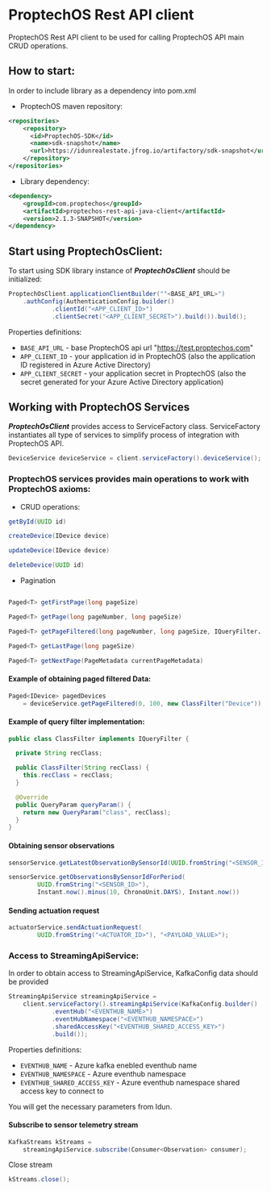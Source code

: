 # ProptechOS Rest API client

ProptechOS Rest API client to be used for calling ProptechOS API main CRUD operations.

## How to start:
In order to include library as a dependency into pom.xml
* ProptechOS maven repository:
````xml
<repositories>
    <repository>
      <id>ProptechOS-SDK</id>
      <name>sdk-snapshot</name>
      <url>https://idunrealestate.jfrog.io/artifactory/sdk-snapshot</url>
    </repository>
</repositories>
````
* Library dependency:
````xml
<dependency>
    <groupId>com.proptechos</groupId>
    <artifactId>proptechos-rest-api-java-client</artifactId>
    <version>2.1.3-SNAPSHOT</version>
</dependency>
````
## Start using ProptechOsClient:
To start using SDK library instance of _**ProptechOsClient**_ should be initialized:

``` java
ProptechOsClient.applicationClientBuilder(""<BASE_API_URL>")
    .authConfig(AuthenticationConfig.builder()
            .clientId("<APP_CLIENT_ID>")
            .clientSecret("<APP_CLIENT_SECRET>").build()).build();
```

Properties definitions:

* `BASE_API_URL` - base ProptechOS api url "https://test.proptechos.com"
* `APP_CLIENT_ID` - your application id in ProptechOS (also the application ID registered in Azure Active Directory)
* `APP_CLIENT_SECRET` - your application secret in ProptechOS (also the secret generated for your Azure Active Directory application)


## Working with ProptechOS Services

_**ProptechOsClient**_ provides access to ServiceFactory class. 
ServiceFactory instantiates all type of services to simplify process of integration with ProptechOS API.

``` java
DeviceService deviceService = client.serviceFactory().deviceService();
``` 

### ProptechOS services provides main operations to work with ProptechOS axioms:

* CRUD operations:

``` java
getById(UUID id)

createDevice(IDevice device)

updateDevice(IDevice device)

deleteDevice(UUID id)

```

* Pagination

``` java

Paged<T> getFirstPage(long pageSize)

Paged<T> getPage(long pageNumber, long pageSize)

Paged<T> getPageFiltered(long pageNumber, long pageSize, IQueryFilter...filters)

Paged<T> getLastPage(long pageSize)

Paged<T> getNextPage(PageMetadata currentPageMetadata)

```

#### Example of obtaining paged filtered Data:
``` java
Paged<IDevice> pagedDevices 
    = deviceService.getPageFiltered(0, 100, new ClassFilter("Device"));
```

#### Example of query filter implementation:
``` java
public class ClassFilter implements IQueryFilter {

  private String recClass;

  public ClassFilter(String recClass) {
    this.recClass = recClass;
  }

  @Override
  public QueryParam queryParam() {
    return new QueryParam("class", recClass);
  }
}
```

#### Obtaining sensor observations
``` java
sensorService.getLatestObservationBySensorId(UUID.fromString("<SENSOR_ID>"));

sensorService.getObservationsBySensorIdForPeriod(
        UUID.fromString("<SENSOR_ID>"),
        Instant.now().minus(10, ChronoUnit.DAYS), Instant.now())
```
#### Sending actuation request
``` java
actuatorService.sendActuationRequest(
        UUID.fromString("<ACTUATOR_ID>"), "<PAYLOAD_VALUE>");
```

### Access to StreamingApiService:
In order to obtain access to StreamingApiService, KafkaConfig data should be provided

``` java
StreamingApiService streamingApiService = 
    client.serviceFactory().streamingApiService(KafkaConfig.builder()
            .eventHub("<EVENTHUB_NAME>")
            .eventHubNamespace("<EVENTHUB_NAMESPACE>")
            .sharedAccessKey("<EVENTHUB_SHARED_ACCESS_KEY>")
            .build());
```

Properties definitions:
* `EVENTHUB_NAME` - Azure kafka enebled eventhub name
* `EVENTHUB_NAMESPACE` - Azure eventhub namespace
* `EVENTHUB_SHARED_ACCESS_KEY` - Azure eventhub namespace shared access key to connect to

You will get the necessary parameters from Idun.

#### Subscribe to sensor telemetry stream
````java
KafkaStreams kStreams = 
    streamingApiService.subscribe(Consumer<Observation> consumer);
```` 
Close stream
````java
kStreams.close();
````


